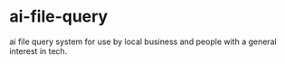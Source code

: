 # ai-file-query
ai file query system for use by local business and people with a general interest in tech.

